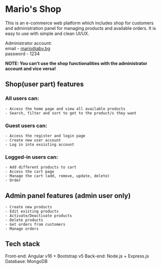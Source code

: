 <h1>Mario's Shop</h1>

This is an e-commerce web platform which includes shop for customers and administration panel for managing products and available orders. It is easy to use with simple and clean UI/UX.

Administrator account:<br />
email - mario@abv.bg<br />
password - 1234

<strong>NOTE: You can't use the shop functionalities with the administrator account and vice versa!</strong>

## Shop(user part) features

### All users can:
    - Access the home page and view all available products
    - Search, filter and sort to get to the product/s they want
### Guest users can:
    - Access the register and login page
    - Create new user account
    - Log in into exsisting account
### Logged-in users can:
    - Add different products to cart
    - Access the cart page
    - Manage the cart (add, remove, update, delete)
    - Order

## Admin panel features (admin user only)
    - Create new products
    - Edit existing products
    - Activate/Deactivate products
    - Delete products
    - Get orders from customers
    - Manage orders

## Tech stack
Front-end: Angular v16 + Bootstrap v5
Back-end: Node.js + Express.js
Database: MongoDB